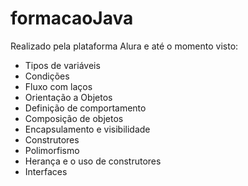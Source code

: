 # formacaoJava

Realizado pela plataforma Alura e até o momento visto: 

- Tipos de variáveis
- Condições
- Fluxo com laços
- Orientação a Objetos
- Definição de comportamento
- Composição de objetos
- Encapsulamento e visibilidade
- Construtores
- Polimorfismo
- Herança e o uso de construtores
- Interfaces
